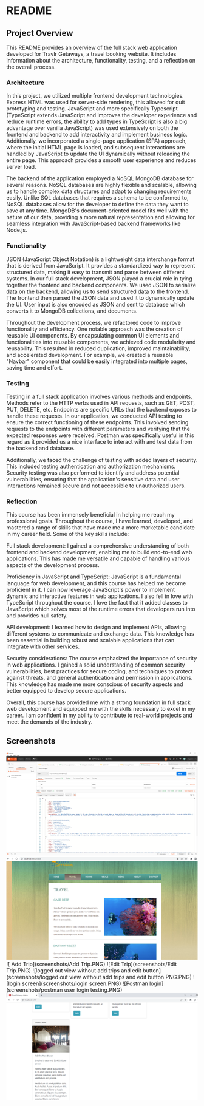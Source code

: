 # README

## Project Overview

This README provides an overview of the full stack web application developed for Travlr Getaways, a travel booking website. It includes information about the architecture, functionality, testing, and a reflection on the overall process.

### Architecture

In this project, we utilized multiple frontend development technologies. Express HTML was used for server-side rendering, this allowed for quit prototyping and testing. JavaScript and more specifically Typescript (TypeScript extends JavaScript and improves the developer experience and reduce runtime errors, the ability to add types in TypeScript is also a big advantage over vanilla JavaScript) was used extensively on both the frontend and backend to add interactivity and implement business logic. Additionally, we incorporated a single-page application (SPA) approach, where the initial HTML page is loaded, and subsequent interactions are handled by JavaScript to update the UI dynamically without reloading the entire page. This approach provides a smooth user experience and reduces server load.

The backend of the application employed a NoSQL MongoDB database for several reasons. NoSQL databases are highly flexible and scalable, allowing us to handle complex data structures and adapt to changing requirements easily. Unlike SQL databases that requires a schema to be conformed to, NoSQL databases allow for the developer to define the data they want to save at any time. MongoDB's document-oriented model fits well with the nature of our data, providing a more natural representation and allowing for seamless integration with JavaScript-based backend frameworks like Node.js.

### Functionality

JSON (JavaScript Object Notation) is a lightweight data interchange format that is derived from JavaScript. It provides a standardized way to represent structured data, making it easy to transmit and parse between different systems. In our full stack development, JSON played a crucial role in tying together the frontend and backend components. We used JSON to serialize data on the backend, allowing us to send structured data to the frontend. The frontend then parsed the JSON data and used it to dynamically update the UI. User input is also encoded as JSON and sent to database which converts it to MongoDB collections, and documents.

Throughout the development process, we refactored code to improve functionality and efficiency. One notable approach was the creation of reusable UI components. By encapsulating common UI elements and functionalities into reusable components, we achieved code modularity and reusability. This resulted in reduced duplication, improved maintainability, and accelerated development. For example, we created a reusable "Navbar" component that could be easily integrated into multiple pages, saving time and effort.

### Testing

Testing in a full stack application involves various methods and endpoints. Methods refer to the HTTP verbs used in API requests, such as GET, POST, PUT, DELETE, etc. Endpoints are specific URLs that the backend exposes to handle these requests. In our application, we conducted API testing to ensure the correct functioning of these endpoints. This involved sending requests to the endpoints with different parameters and verifying that the expected responses were received. Postman was specifically useful in this regard as it provided us a nice interface to interact with and test data from the backend and database.

Additionally, we faced the challenge of testing with added layers of security. This included testing authentication and authorization mechanisms. Security testing was also performed to identify and address potential vulnerabilities, ensuring that the application's sensitive data and user interactions remained secure and not accessible to unauthorized users.

### Reflection

This course has been immensely beneficial in helping me reach my professional goals. Throughout the course, I have learned, developed, and mastered a range of skills that have made me a more marketable candidate in my career field. Some of the key skills include:

Full stack development: I gained a comprehensive understanding of both frontend and backend development, enabling me to build end-to-end web applications. This has made me versatile and capable of handling various aspects of the development process.

Proficiency in JavaScript and TypeScript: JavaScript is a fundamental language for web development, and this course has helped me become proficient in it. I can now leverage JavaScript's power to implement dynamic and interactive features in web applications. I also fell in love with TypeScript throughout the course. I love the fact that it added classes to JavaScript which solves most of the runtime errors that developers run into and provides null safety.

API development: I learned how to design and implement APIs, allowing different systems to communicate and exchange data. This knowledge has been essential in building robust and scalable applications that can integrate with other services.

Security considerations: The course emphasized the importance of security in web applications. I gained a solid understanding of common security vulnerabilities, best practices for secure coding, and techniques to protect against threats, and general authentication and permission in applications. This knowledge has made me more conscious of security aspects and better equipped to develop secure applications.

Overall, this course has provided me with a strong foundation in full stack web development and equipped me with the skills necessary to excel in my career. I am confident in my ability to contribute to real-world projects and meet the demands of the industry.

## Screenshots

![Postman all trips](screenshots/postman_api_all_trips.PNG)
![Application](screenshots/travlr_module3_running_travel_page.PNG)
![ Add Trip](screenshots/Add Trip.PNG)
![Edit Trip](screenshots/Edit Trip.PNG)
![logged out view without add trips and edit button](screenshots/logged out view without add trips and edit button.PNG.PNG)
![login screen](screenshots/login screen.PNG)
![Postman login](screenshots/postman user login testing.PNG)
![Newly Added Trip](screenshots/newly_added_trip.PNG)
